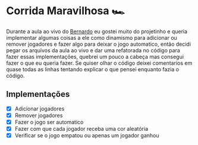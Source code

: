 # Corrida Maravilhosa 🏎

Durante a aula ao vivo do [Bernardo](https://github.com/bernardoroll) eu gostei muito do projetinho e queria implementar algumas coisas a ele como dinamismo para adicionar ou remover jogadores e fazer algo para deixar o jogo automatico, então decidi pegar os arquivos da aula ao vivo e dar uma refatorada no código para fazer essas implementações, quebrei um pouco a cabeça mas consegui fazer o que eu queria fazer. Se quiser olhar o código deixei comentarios em quase todas as linhas tentando explicar o que pensei enquanto fazia o código.

## Implementações

- [X] Adicionar jogadores
- [X] Remover jogadores
- [X] Fazer o jogo ser automatico
- [X] Fazer com que cada jogador receba uma cor aleatória
- [X] Verificar se o jogo empatou ou apenas um jogador ganhou